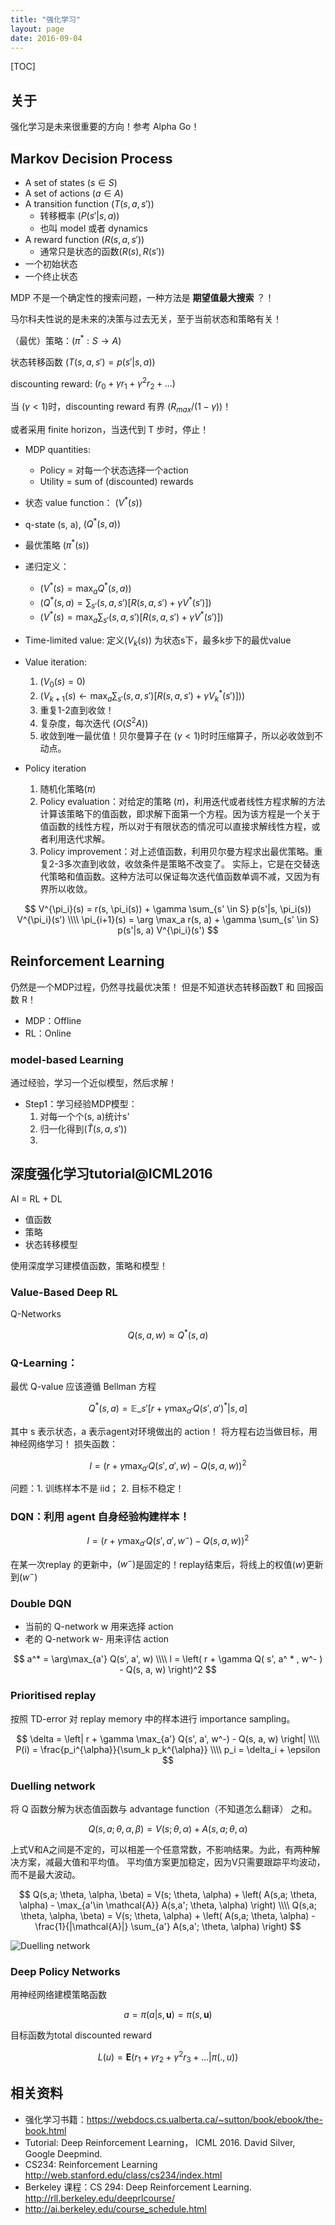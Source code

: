 ```yaml
---
title: "强化学习"
layout: page
date: 2016-09-04
---
```

[TOC]

## 关于
强化学习是未来很重要的方向！参考 Alpha Go！

## Markov Decision Process
- A set of states $(s \in S)$
- A set of actions $(a \in A)$
- A transition function $(T(s, a, s'))$
    - 转移概率 $(P(s'| s, a))$
    - 也叫 model 或者 dynamics
- A reward function $(R(s, a, s'))$
    - 通常只是状态的函数$(R(s), R(s'))$
- 一个初始状态
- 一个终止状态

MDP 不是一个确定性的搜索问题，一种方法是 **期望值最大搜索** ？！

马尔科夫性说的是未来的决策与过去无关，至于当前状态和策略有关！

（最优）策略：$(\pi^* : S \rightarrow A)$

状态转移函数 $(T(s, a, s') = p(s'| s, a))$

discounting reward: $(r_0 + \gamma r_1 + \gamma^2 r_2 + ...)$

当 $(\gamma < 1)$时，discounting reward 有界 $(R_{max}/(1-\gamma))$！

或者采用 finite horizon，当迭代到 T 步时，停止！

- MDP quantities:
    - Policy = 对每一个状态选择一个action
    - Utility = sum of (discounted) rewards

- 状态 value function： $(V^* (s))$
- q-state (s, a), $(Q^* (s,a))$
- 最优策略 $(\pi^* (s))$

- 递归定义：
    - $(V^ * (s) = \max_a Q^ * (s, a))$
    - $(Q^ * (s, a) = \sum_{s'} (s, a, s') \left[ R(s, a, s') + \gamma V^* (s') \right])$
    - $(V^ * (s) = \max_a \sum_{s'} (s, a, s') \left[ R(s, a, s') + \gamma V^* (s') \right])$

- Time-limited value: 定义$(V_k(s))$ 为状态s下，最多k步下的最优value
- Value iteration:
    1. $(V_0(s) = 0)$
    2. $(V_{k+1}(s) \leftarrow \max_a \sum_{s'} (s, a, s') \left[ R(s, a, s') + \gamma V_k^* (s') \right]) )$
    3. 重复1-2直到收敛！
    4. 复杂度，每次迭代 $(O(S^2A))$
    5. 收敛到唯一最优值！贝尔曼算子在 $(\gamma<1)$时时压缩算子，所以必收敛到不动点。
- Policy iteration
    1. 随机化策略$(\pi)$
    2. Policy evaluation：对给定的策略 $(\pi)$，利用迭代或者线性方程求解的方法计算该策略下的值函数，即求解下面第一个方程。因为该方程是一个关于值函数的线性方程，所以对于有限状态的情况可以直接求解线性方程，或者利用迭代求解。
    3. Policy improvement：对上述值函数，利用贝尔曼方程求出最优策略。重复2-3多次直到收敛，收敛条件是策略不改变了。
       实际上，它是在交替迭代策略和值函数。这种方法可以保证每次迭代值函数单调不减，又因为有界所以收敛。

$$
V^{\pi_i}(s) = r(s, \pi_i(s)) + \gamma \sum_{s' \in S} p(s'|s, \pi_i(s)) V^{\pi_i}(s') \\\\
\pi_{i+1}(s) = \arg \max_a r(s, a) + \gamma \sum_{s' \in S} p(s'|s, a) V^{\pi_i}(s')
$$

## Reinforcement Learning
仍然是一个MDP过程，仍然寻找最优决策！
但是不知道状态转移函数T 和 回报函数 R！

- MDP：Offline
- RL：Online

### model-based Learning
通过经验，学习一个近似模型，然后求解！

- Step1：学习经验MDP模型：
    1. 对每一个个(s, a)统计s'
    2. 归一化得到$(\hat{T}(s, a, s'))$
    3.


## 深度强化学习tutorial@ICML2016
AI = RL + DL

- 值函数
- 策略
- 状态转移模型

使用深度学习建模值函数，策略和模型！

### Value-Based Deep RL
Q-Networks

$$
Q(s, a, w) \approx Q^* (s, a)
$$

### Q-Learning：

最优 Q-value 应该遵循 Bellman 方程

$$
Q^ * (s, a) = \mathbb{E}\_{s'} \left[ r + \gamma \max_{a'} Q(s', a')^ * |s, a  \right]
$$

其中 s 表示状态，a 表示agent对环境做出的 action！
将方程右边当做目标，用神经网络学习！
损失函数：

$$
l = (r + \gamma \max_{a'} Q(s', a', w) - Q(s, a, w) )^2
$$

问题：1. 训练样本不是 iid； 2. 目标不稳定！

### DQN：利用 agent 自身经验构建样本！

$$
l = \left(r + \gamma \max_{a'} Q(s', a', w^-) - Q(s, a, w) \right)^2
$$

在某一次replay 的更新中，$(w^-)$是固定的！replay结束后，将线上的权值$(w)$更新到$(w^-)$


### Double DQN

- 当前的 Q-network w 用来选择 action
- 老的 Q-network w- 用来评估 action

$$
a^* = \arg\max_{a'} Q(s', a', w) \\\\
l = \left( r + \gamma Q( s', a^ * , w^- ) - Q(s, a, w)  \right)^2
$$

### Prioritised replay
按照 TD-error 对 replay memory 中的样本进行 importance sampling。

$$
\delta = \left| r + \gamma \max_{a'} Q(s', a', w^-)  - Q(s, a, w) \right| \\\\
P(i) = \frac{p_i^{\alpha}}{\sum_k p_k^{\alpha}} \\\\
p_i = \delta_i + \epsilon
$$

### Duelling network
将 Q 函数分解为状态值函数与 advantage function（不知道怎么翻译） 之和。

$$
Q(s,a; \theta, \alpha, \beta) = V(s; \theta, \alpha) + A(s,a; \theta, \alpha)
$$

上式V和A之间是不定的，可以相差一个任意常数，不影响结果。为此，有两种解决方案，减最大值和平均值。
平均值方案更加稳定，因为V只需要跟踪平均波动，而不是最大波动。

$$
Q(s,a; \theta, \alpha, \beta) = V(s; \theta, \alpha) + \left( A(s,a; \theta, \alpha) - \max_{a'\in \mathcal{A}} A(s,a'; \theta, \alpha) \right)  \\\\
Q(s,a; \theta, \alpha, \beta) = V(s; \theta, \alpha) + \left( A(s,a; \theta, \alpha) - \frac{1}{|\mathcal{A}|} \sum_{a'} A(s,a'; \theta, \alpha) \right)
$$


![Duelling network](/wiki/static/images/duelling-net.png)

### Deep Policy Networks
用神经网络建模策略函数

$$
a = \pi(a| s, \mathbf{u}) = \pi( s, \mathbf{u})
$$

目标函数为total discounted reward

$$
L(u) = \mathbf{E}(r_1 + \gamma r_2 + \gamma^2 r_3 + ... | \pi(., u))
$$



## 相关资料
- 强化学习书籍：<https://webdocs.cs.ualberta.ca/~sutton/book/ebook/the-book.html>
- Tutorial: Deep Reinforcement Learning， ICML 2016. David Silver, Google Deepmind.
- CS234: Reinforcement Learning <http://web.stanford.edu/class/cs234/index.html>
- Berkeley 课程：CS 294: Deep Reinforcement Learning. <http://rll.berkeley.edu/deeprlcourse/>
- <http://ai.berkeley.edu/course_schedule.html>

